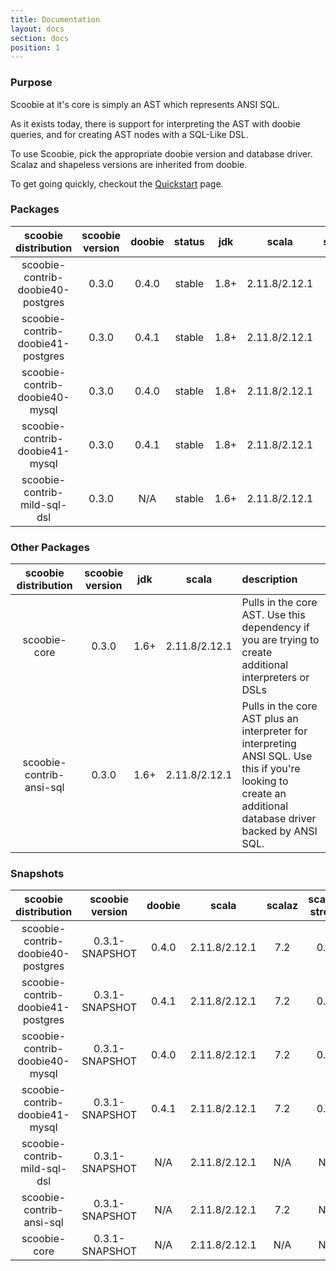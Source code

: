```yaml
---
title: Documentation
layout: docs
section: docs
position: 1
---
```


### Purpose

Scoobie at it's core is simply an AST which represents ANSI SQL.

As it exists today, there is support for interpreting the AST with doobie queries, and for creating AST nodes with a SQL-Like DSL.

To use Scoobie, pick the appropriate doobie version and database driver. Scalaz and shapeless versions are inherited from doobie.

To get going quickly, checkout the [Quickstart](./quickstart.html) page.

### Packages

| scoobie distribution              | scoobie version | doobie | status | jdk  | scala          | scalaz | scalaz-stream  | shapeless |
|:---------------------------------:|:---------------:|:------:|:------:|:----:|:--------------:|:------:|:--------------:|:---------:|
| scoobie-contrib-doobie40-postgres | 0.3.0           |  0.4.0 | stable | 1.8+ | 2.11.8/2.12.1  |   7.2  |      0.8a      |    2.3    |
| scoobie-contrib-doobie41-postgres | 0.3.0           |  0.4.1 | stable | 1.8+ | 2.11.8/2.12.1  |   7.2  |      0.8a      |    2.3    |
| scoobie-contrib-doobie40-mysql    | 0.3.0           |  0.4.0 | stable | 1.8+ | 2.11.8/2.12.1  |   7.2  |      0.8a      |    2.3    |
| scoobie-contrib-doobie41-mysql    | 0.3.0           |  0.4.1 | stable | 1.8+ | 2.11.8/2.12.1  |   7.2  |      0.8a      |    2.3    |
| scoobie-contrib-mild-sql-dsl      | 0.3.0           |  N/A   | stable | 1.6+ | 2.11.8/2.12.1  |   N/A  |      N/A       |    N/A    |

### Other Packages

| scoobie distribution              | scoobie version | jdk   | scala          | description                                                                                                                                                    |
|:---------------------------------:|:---------------:|:-----:|:--------------:|:---------------------------------------------------------------------------------------------------------------------------------------------------------------|
| scoobie-core                      | 0.3.0           |  1.6+ | 2.11.8/2.12.1  | Pulls in the core AST. Use this dependency if you are trying to create additional interpreters or DSLs                                                         |
| scoobie-contrib-ansi-sql          | 0.3.0           |  1.6+ | 2.11.8/2.12.1  | Pulls in the core AST plus an interpreter for interpreting ANSI SQL. Use this if you're looking to create an additional database driver backed by ANSI SQL.    |



### Snapshots

| scoobie distribution              | scoobie version | doobie | scala          | scalaz | scalaz-stream  | shapeless | issues-resolved                                       |
|:---------------------------------:|:---------------:|:------:|:--------------:|:------:|:--------------:|:---------:|:-----------------------------------------------------:|
| scoobie-contrib-doobie40-postgres | 0.3.1-SNAPSHOT  |  0.4.0 | 2.11.8/2.12.1  |   7.2  |      0.8a      |    2.3    |  [#52](https://github.com/Jacoby6000/scoobie/pull/52) |
| scoobie-contrib-doobie41-postgres | 0.3.1-SNAPSHOT  |  0.4.1 | 2.11.8/2.12.1  |   7.2  |      0.8a      |    2.3    |  [#52](https://github.com/Jacoby6000/scoobie/pull/52) |
| scoobie-contrib-doobie40-mysql    | 0.3.1-SNAPSHOT  |  0.4.0 | 2.11.8/2.12.1  |   7.2  |      0.8a      |    2.3    |  [#52](https://github.com/Jacoby6000/scoobie/pull/52) |
| scoobie-contrib-doobie41-mysql    | 0.3.1-SNAPSHOT  |  0.4.1 | 2.11.8/2.12.1  |   7.2  |      0.8a      |    2.3    |  [#52](https://github.com/Jacoby6000/scoobie/pull/52) |
| scoobie-contrib-mild-sql-dsl      | 0.3.1-SNAPSHOT  |  N/A   | 2.11.8/2.12.1  |   N/A  |      N/A       |    N/A    |  [#52](https://github.com/Jacoby6000/scoobie/pull/52) |
| scoobie-contrib-ansi-sql          | 0.3.1-SNAPSHOT  |  N/A   | 2.11.8/2.12.1  |   7.2  |      N/A       |    N/A    |  [#52](https://github.com/Jacoby6000/scoobie/pull/52) |
| scoobie-core                      | 0.3.1-SNAPSHOT  |  N/A   | 2.11.8/2.12.1  |   N/A  |      N/A       |    N/A    |  [#52](https://github.com/Jacoby6000/scoobie/pull/52) |

